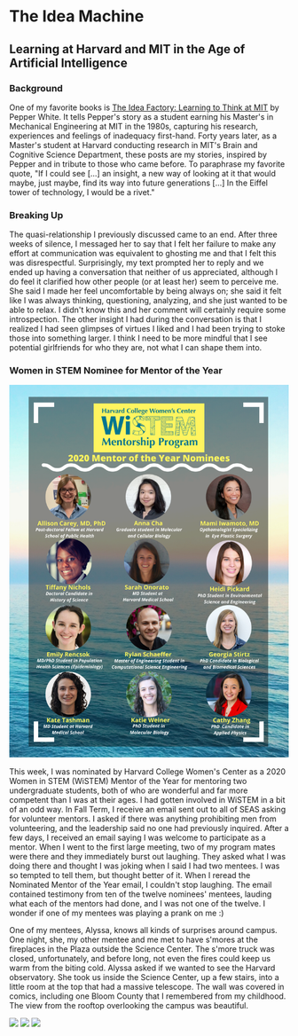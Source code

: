# The Idea Machine
## Learning at Harvard and MIT in the Age of Artificial Intelligence

### Background

One of my favorite books is <a href="https://mitpress.mit.edu/books/idea-factory">
The Idea Factory: Learning to Think at MIT</a> by Pepper White. It tells Pepper's story
as a student earning his Master's in Mechanical Engineering at MIT in the 1980s,
capturing his research, experiences and feelings of inadequacy first-hand. Forty years
later, as a Master's student at Harvard conducting research in MIT's Brain and Cognitive
Science Department, these posts are my stories, inspired by Pepper and in tribute to
those who came before. To paraphrase my favorite quote, "If I could see [...] an insight,
a new way of looking at it that would maybe, just maybe, find its way into future generations
\[...\] In the Eiffel tower of technology, I would be a rivet."

### Breaking Up
The quasi-relationship I previously discussed came to an end. After three weeks of silence,
I messaged her to say that I felt her failure to make any effort at communication was equivalent
to ghosting me and that I felt this was disrespectful. Surprisingly, my text prompted her to
reply and we ended up having a conversation that neither of us appreciated, although I do feel it
clarified how other people (or at least her) seem to perceive me. She said I made her feel
uncomfortable by being always on; she said it felt like I was always thinking, questioning,
analyzing, and she just wanted to be able to relax. I didn't know this and her comment
will certainly require some introspection. The other insight I had during the conversation
is that I realized I had seen glimpses of virtues I liked and I had been trying to stoke
those into something larger. I think I need to be more mindful that I see potential
girlfriends for who they are, not what I can shape them into.

### Women in STEM Nominee for Mentor of the Year
![WiSTEM](wistem.png)

This week, I was nominated by Harvard College Women's Center as a 2020 Women in STEM
(WiSTEM) Mentor of the Year for mentoring two undergraduate students, both of who are wonderful
and far more competent than I was at their ages. I had gotten involved in WiSTEM in a bit
of an odd way. In Fall Term, I receive an email sent out to all of SEAS asking for volunteer
mentors. I asked if there was anything prohibiting men from volunteering, and the leadership
said no one had previously inquired. After a few days, I received an email saying I was
welcome to participate as a mentor. When I went to the first large meeting, two of my
program mates were there and they immediately burst out laughing. They asked what I was doing
there and thought I was joking when I said I had two mentees. I was so tempted to
tell them, but thought better of it. When I reread the Nominated Mentor of the Year email,
I couldn't stop laughing. The email contained testimony from ten of the twelve
nominees' mentees, lauding what each of the mentors had done, and I was not one of the
twelve. I wonder if one of my mentees was playing a prank on me :)

One of my mentees, Alyssa, knows all kinds of surprises around campus. One night,
she, my other mentee and me met to have s'mores at the fireplaces in the Plaza
outside the Science Center. The s'more truck was closed, unfortunately, and
before long, not even the fires could keep us warm from the biting cold. Alyssa
asked if we wanted to see the Harvard observatory. She took us inside the Science
Center, up a few stairs, into a little room at the top that had a massive telescope.
The wall was covered in comics, including one Bloom County that I remembered
from my childhood. The view from the rooftop overlooking the campus was beautiful.

![](IMG_20200217_194415.jpg)
![](IMG_20200217_193813.jpg)
![](IMG_20200217_194106.jpg)

